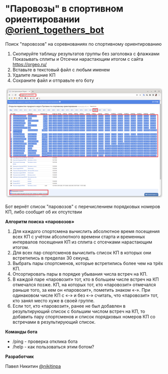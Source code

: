 # "Паровозы" в спортивном ориентировании [@orient_togethers_bot](https://t.me/orient_togethers_bot)

Поиск "паровозов" на соревнованиях по спортивному ориентированию

1. Скопируйте таблицу результатов группы без заголовка с флажками Показывать сплиты и Отсечки нарастающим итогом с сайта https://orgeo.ru/
2. Вставьте в текстовый файл с любым именем
3. Удалите лишние КП
4. Сохраните файл и отправьте его боту

![Как выделить таблицу результатов](files/protrino-2022-04-16-m35.png)

Бот вернёт список "паровозов" с перечислением порядковых номеров КП, либо сообщит об их отсутствии

**Алгоритм поиска «паровозов»**
1. Для каждого спортсмена вычислить абсолютное время посещения всех КП с учётом абсолютного времени старта и временных интервалов посещения КП из сплита с отсечками нарастающим итогом.
2. Для всех пар спортсменов вычислить список КП в которых они встретились в пределах 30 секунд.
3. Выбрать пары спортсменов, которые встретились более чем на трёх КП.
4. Отсортировать пары в порядке убывания числа встреч на КП.
5. В каждой паре «паровозит» тот, кто в большем числе встреч на КП отмечался позже. КП, на которых тот, кто «паровозит» отмечался раньше того, за кем он «паровозит», пометить знаком «-». При одинаковом числе КП с «-» и без «-» считать, что «паровозит» тот, кто занял место хуже в своей группе.
6. Если тот, кто «паровозит», ранее не был добавлен в результирующий список с большим числом встреч на КП, то добавить пару спортсменов и список порядковых номеров КП со встречами в результирующий список.

**Команды бота**

* /ping - проверка отклика бота
* /help - как пользоваться этим ботом?

**Разработчик**

Павел Никитин [@nikitinpa](https://t.me/nikitinpa)